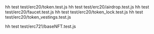hh test test/erc20/token.test.js
hh test test/erc20/airdrop.test.js
hh test test/erc20/faucet.test.js
hh test test/erc20/token_lock.test.js
hh test test/erc20/token_vestings.test.js

hh test test/erc721/baseNFT.test.js
